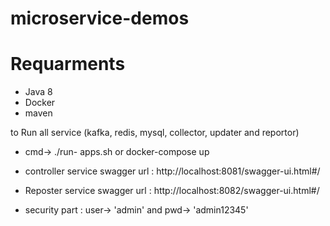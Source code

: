 
# microservice-demos

# Requarments
- Java 8
- Docker
- maven 

to Run all service (kafka, redis, mysql, collector, updater and reportor)
- cmd-> ./run- apps.sh  or docker-compose up 

- controller service swagger url : http://localhost:8081/swagger-ui.html#/

- Reposter service swagger url : http://localhost:8082/swagger-ui.html#/

- security part : user-> 'admin' and pwd-> 'admin12345' 

